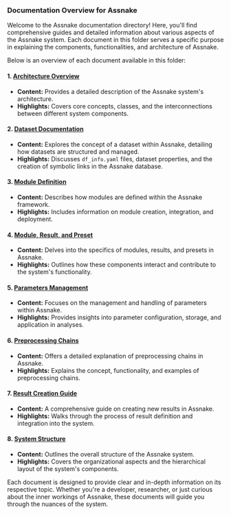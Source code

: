 ### Documentation Overview for Assnake

Welcome to the Assnake documentation directory! Here, you'll find comprehensive guides and detailed information about various aspects of the Assnake system. Each document in this folder serves a specific purpose in explaining the components, functionalities, and architecture of Assnake.

Below is an overview of each document available in this folder:

#### 1. [Architecture Overview](architecture.md)
   - **Content:** Provides a detailed description of the Assnake system's architecture.
   - **Highlights:** Covers core concepts, classes, and the interconnections between different system components.

#### 2. [Dataset Documentation](dataset.md)
   - **Content:** Explores the concept of a dataset within Assnake, detailing how datasets are structured and managed.
   - **Highlights:** Discusses `df_info.yaml` files, dataset properties, and the creation of symbolic links in the Assnake database.

#### 3. [Module Definition](module_definition.md)
   - **Content:** Describes how modules are defined within the Assnake framework.
   - **Highlights:** Includes information on module creation, integration, and deployment.

#### 4. [Module, Result, and Preset](module_result_preset.md)
   - **Content:** Delves into the specifics of modules, results, and presets in Assnake.
   - **Highlights:** Outlines how these components interact and contribute to the system's functionality.

#### 5. [Parameters Management](params_management.md)
   - **Content:** Focuses on the management and handling of parameters within Assnake.
   - **Highlights:** Provides insights into parameter configuration, storage, and application in analyses.

#### 6. [Preprocessing Chains](preprocessing_chains.md)
   - **Content:** Offers a detailed explanation of preprocessing chains in Assnake.
   - **Highlights:** Explains the concept, functionality, and examples of preprocessing chains.

#### 7. [Result Creation Guide](result_creation.md)
   - **Content:** A comprehensive guide on creating new results in Assnake.
   - **Highlights:** Walks through the process of result definition and integration into the system.

#### 8. [System Structure](structure.md)
   - **Content:** Outlines the overall structure of the Assnake system.
   - **Highlights:** Covers the organizational aspects and the hierarchical layout of the system's components.

Each document is designed to provide clear and in-depth information on its respective topic. Whether you're a developer, researcher, or just curious about the inner workings of Assnake, these documents will guide you through the nuances of the system.